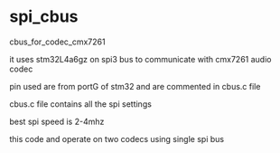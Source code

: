 # spi_cbus
 cbus_for_codec_cmx7261


it uses stm32L4a6gz on spi3 bus to communicate with cmx7261 audio codec

pin used are from portG of stm32 and are commented in cbus.c file

cbus.c file contains all the spi settings 

best spi speed is 2-4mhz 

this code and operate on two codecs using single spi bus